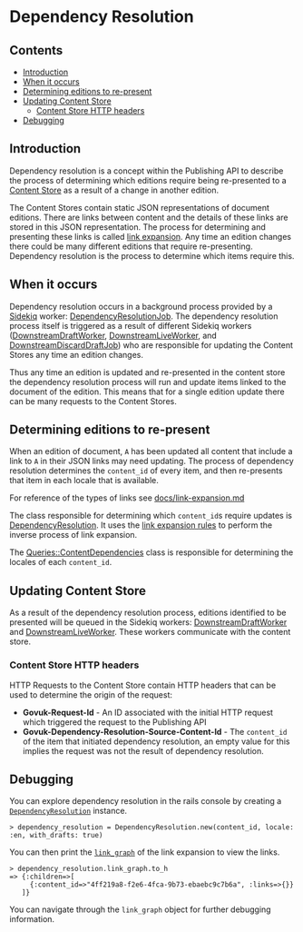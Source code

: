 # Dependency Resolution

## Contents

- [Introduction](#introduction)
- [When it occurs](#when-it-occurs)
- [Determining editions to re-present](#determining-editions-to-re-present)
- [Updating Content Store](#updating-content-store)
  - [Content Store HTTP headers](#content-store-http-headers)
- [Debugging](#debugging)

## Introduction

Dependency resolution is a concept within the Publishing API to describe the
process of determining which editions require being re-presented to a
[Content Store][content-store] as a result of a change in another edition.

The Content Stores contain static JSON representations of document editions.
There are links between content and the details of these links are stored in
this JSON representation. The process for determining and presenting these
links is called [link expansion](link-expansion.md). Any time an edition
changes there could be many different editions that require
re-presenting. Dependency resolution is the process to determine which items
require this.

## When it occurs

Dependency resolution occurs in a background process provided by a
[Sidekiq](https://sidekiq.org) worker:
[DependencyResolutionJob][dependency-resolution-worker]. The dependency
resolution process itself is triggered as a result of different Sidekiq
workers ([DownstreamDraftWorker][downstream-draft-worker],
[DownstreamLiveWorker][downstream-live-worker], and
[DownstreamDiscardDraftJob][downstream-discard-draft-worker]) who are
responsible for updating the Content Stores any time an edition changes.

Thus any time an edition is updated and re-presented in the content store
the dependency resolution process will run and update items linked to the
document of the edition. This means that for a single edition update there
can be many requests to the Content Stores.

## Determining editions to re-present

When an edition of document, `A` has been updated all content that include a
link to `A` in their JSON links may need updating. The process of dependency
resolution determines the `content_id` of every item, and then re-presents
that item in each locale that is available.

For reference of the types of links see
[docs/link-expansion.md](link-expansion.md)

The class responsible for determining which `content_id`s require updates is
[DependencyResolution][dependency-resolution]. It uses the
[link expansion rules][link-expansion-rules] to perform the inverse process of
link expansion.

The [Queries::ContentDependencies][content-dependencies] class is responsible
for determining the locales of each `content_id`.

## Updating Content Store

As a result of the dependency resolution process, editions identified to
be presented will be queued in the Sidekiq workers:
[DownstreamDraftWorker][downstream-draft-worker] and
[DownstreamLiveWorker][downstream-live-worker]. These workers communicate
with the content store.

### Content Store HTTP headers

HTTP Requests to the Content Store contain HTTP headers that can be used
to determine the origin of the request:

- **Govuk-Request-Id** - An ID associated with the initial HTTP request which
  triggered the request to the Publishing API
- **Govuk-Dependency-Resolution-Source-Content-Id** - The `content_id` of the
  item that initiated dependency resolution, an empty value for this implies
  the request was not the result of dependency resolution.

## Debugging

You can explore dependency resolution in the rails console by creating a
[`DependencyResolution`][dependency-resolution] instance.

```
> dependency_resolution = DependencyResolution.new(content_id, locale: :en, with_drafts: true)
```

You can then print the [`link_graph`][link-graph] of the link expansion to view
the links.

```
> dependency_resolution.link_graph.to_h
=> {:children=>[
     {:content_id=>"4ff219a8-f2e6-4fca-9b73-ebaebc9c7b6a", :links=>{}}
   ]}
```

You can navigate through the `link_graph` object for further debugging
information.

[content-store]: https://github.com/alphagov/content-store
[dependency-resolution]: ../lib/dependency_resolution.rb
[dependency-resolution-worker]: ../app/workers/dependency_resolution_worker.rb
[downstream-draft-worker]: ../app/workers/downstream_draft_worker.rb
[downstream-live-worker]: ../app/workers/downstream_live_worker.rb
[downstream-discard-draft-worker]: ../app/workers/downstream_discard_draft_worker.rb
[content-dependencies]: ../app/queries/content_dependencies.rb
[dependency-resolution]: ../lib/dependency_resolution.rb
[content-dependencies]: ../app/queries/content_dependencies.rb
[link-set-link]: link-expansion.md#patch-link-set---link-set-links
[link-expansion-rules]: ../lib/expansion_rules/link_expansion.rb
[edition-link]: link-expansion.md#put-content---edition-links
[link-graph]: ../app/models/link_graph.rb
